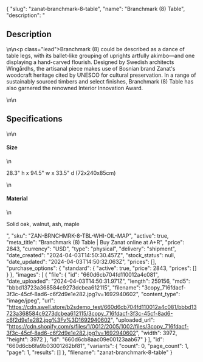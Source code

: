 {
  "slug": "zanat-branchmark-8-table",
  "name": "Branchmark (8) Table",
  "description": "<h2>Description</h2>\n<!-- split -->\n<p class=\"lead\">Branchmark (8) could be described as a dance of table legs, with its ballet-like grouping of uprights artfully akimbo—and one displaying a hand-carved flourish. Designed by Swedish architects Wingårdhs, the artisanal piece makes use of Bosnian brand Zanat's woodcraft heritage cited by UNESCO for cultural preservation. In a range of sustainably sourced timbers and select finishes, Branchmark (8) Table has also garnered the renowned Interior Innovation Award. </p>\n<!-- split -->\n<h2>Specifications</h2>\n<!-- split -->\n<h4>Size</h4>\n<p>28.3\" h x 94.5\" w x 33.5\" d (72x240x85cm)</p>\n<h4>Material</h4>\n<p>Solid oak, walnut, ash, maple</p>",
  "sku": "ZAN-BRNCHMRK-8-TBL-WHI-OIL-MAP",
  "active": true,
  "meta_title": "Branchmark (8) Table | Buy Zanat online at A+R",
  "price": 2843,
  "currency": "USD",
  "type": "physical",
  "delivery": "shipment",
  "date_created": "2024-04-03T14:50:30.457Z",
  "stock_status": null,
  "date_updated": "2024-04-03T14:50:32.063Z",
  "prices": [],
  "purchase_options": {
    "standard": {
      "active": true,
      "price": 2843,
      "prices": []
    }
  },
  "images": [
    {
      "file": {
        "id": "660d6cb704fd110012a4c081",
        "date_uploaded": "2024-04-03T14:50:31.971Z",
        "length": 259156,
        "md5": "bbbd13723a368584c9273dcbea612115",
        "filename": "3copy_716fdacf-3f3c-45cf-8ad6-c6f2d9e1e282.jpg?v=1692940602",
        "content_type": "image/jpeg",
        "url": "https://cdn.swell.store/b2sdemo_test/660d6cb704fd110012a4c081/bbbd13723a368584c9273dcbea612115/3copy_716fdacf-3f3c-45cf-8ad6-c6f2d9e1e282.jpg%3Fv%3D1692940602",
        "uploaded_url": "https://cdn.shopify.com/s/files/1/0012/2005/1002/files/3copy_716fdacf-3f3c-45cf-8ad6-c6f2d9e1e282.jpg?v=1692940602",
        "width": 3972,
        "height": 3972
      },
      "id": "660d6cb8aac09e00123aab67"
    }
  ],
  "id": "660d6cb6fa9b03001262bf81",
  "variants": {
    "count": 0,
    "page_count": 1,
    "page": 1,
    "results": []
  },
  "filename": "zanat-branchmark-8-table"
}